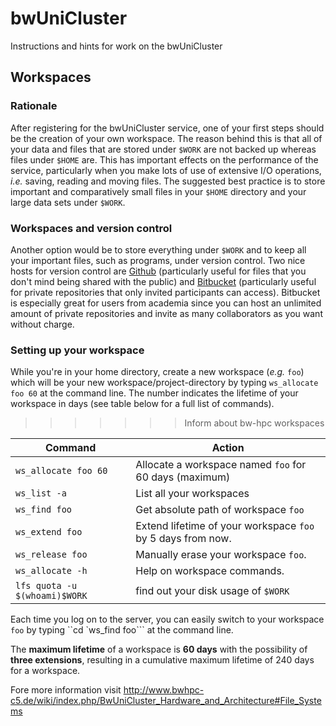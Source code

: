 # bwUniCluster
Instructions and hints for work on the bwUniCluster

## Workspaces
### Rationale
After registering for the bwUniCluster service, one of your first steps should be the creation of your own workspace. The reason behind this is that all of your data and files that are stored under `$WORK` are not backed up whereas files under `$HOME` are. This has important effects on the performance of the service, particularly when you make lots of use of extensive I/O operations, *i.e.* saving, reading and moving files. The suggested best practice is to store important and comparatively small files in your `$HOME` directory and your large data sets under `$WORK`.

### Workspaces and version control
Another option would be to store everything under `$WORK` and to keep all your important files, such as programs, under version control. Two nice hosts for version control are [Github](https://github.com) (particularly useful for files that you don't mind being shared with the public) and [Bitbucket](https://bitbucket.org) (particularly useful for private repositories that only invited participants can access). Bitbucket is especially great for users from academia since you can host an unlimited amount of private repositories and invite as many collaborators as you want without charge.

### Setting up your workspace
While you're in your home directory, create a new workspace (*e.g.* `foo`) which will be your new workspace/project-directory by typing `ws_allocate foo 60` at the command line. The number indicates the lifetime of your workspace in days (see table below for a full list of commands).
>>>>>>> Inform about bw-hpc workspaces

| Command                       | Action                                                      |
|-------------------------------|-------------------------------------------------------------|
| `ws_allocate foo 60`          | Allocate a workspace named `foo` for 60 days (maximum)      |
| `ws_list -a`                  | List all your workspaces                                    |
| `ws_find foo`                 | Get absolute path of workspace `foo`                        |
| `ws_extend foo`               | Extend lifetime of your workspace `foo` by 5 days from now. |
| `ws_release foo`              | Manually erase your workspace `foo`.                        |
| `ws_allocate -h`              | Help on workspace commands.                                 |
| `lfs quota -u $(whoami)$WORK` | find out your disk usage of `$WORK`                         |

Each time you log on to the server, you can easily switch to your workspace `foo` by typing ``cd `ws_find foo``` at the command line.

The **maximum lifetime** of a workspace is **60 days** with the possibility of **three extensions**, resulting in a cumulative maximum lifetime of 240 days for a workspace. 

Fore more information visit http://www.bwhpc-c5.de/wiki/index.php/BwUniCluster_Hardware_and_Architecture#File_Systems
